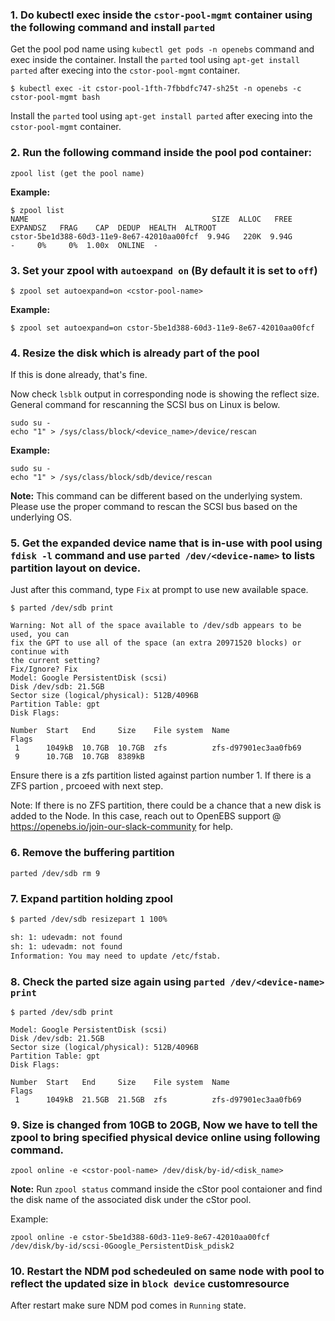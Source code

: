 ### 1. Do kubectl exec inside the `cstor-pool-mgmt` container using the following command and install `parted`

Get the pool pod name using `kubectl get pods -n openebs` command and exec inside 
the container. Install the `parted` tool using `apt-get install parted` after execing into the 
`cstor-pool-mgmt` container.

```
$ kubectl exec -it cstor-pool-1fth-7fbbdfc747-sh25t -n openebs -c cstor-pool-mgmt bash
```

Install the `parted` tool using `apt-get install parted` after execing into the 
`cstor-pool-mgmt` container.


### 2. Run the following command inside the pool pod container:

```
zpool list (get the pool name)
```
**Example:**

```
$ zpool list
NAME                                         SIZE  ALLOC   FREE  EXPANDSZ   FRAG    CAP  DEDUP  HEALTH  ALTROOT
cstor-5be1d388-60d3-11e9-8e67-42010aa00fcf  9.94G   220K  9.94G         -     0%     0%  1.00x  ONLINE  -
```

### 3. Set your zpool with `autoexpand on` (By default it is set to `off`)

```
$ zpool set autoexpand=on <cstor-pool-name>
```
**Example:**
```
$ zpool set autoexpand=on cstor-5be1d388-60d3-11e9-8e67-42010aa00fcf
```

### 4. Resize the disk which is already part of the pool 

If this is done already, that's fine.

Now check `lsblk` output in corresponding node is showing the reflect size. General command for rescanning the SCSI bus on Linux is below.

```
sudo su -
echo "1" > /sys/class/block/<device_name>/device/rescan
```

**Example:**

```
sudo su -
echo "1" > /sys/class/block/sdb/device/rescan
```

**Note:**  This command can be different based on the underlying system. Please use the proper command to rescan the SCSI bus based on the underlying OS.

### 5. Get the expanded device name that is in-use with pool using `fdisk -l` command and use `parted /dev/<device-name>` to lists partition layout on device. 
Just after this command, type `Fix` at prompt to use new available space.
```
$ parted /dev/sdb print

Warning: Not all of the space available to /dev/sdb appears to be used, you can
fix the GPT to use all of the space (an extra 20971520 blocks) or continue with
the current setting?
Fix/Ignore? Fix
Model: Google PersistentDisk (scsi)
Disk /dev/sdb: 21.5GB
Sector size (logical/physical): 512B/4096B
Partition Table: gpt
Disk Flags:

Number  Start   End     Size    File system  Name                  Flags
 1      1049kB  10.7GB  10.7GB  zfs          zfs-d97901ec3aa0fb69
 9      10.7GB  10.7GB  8389kB

```

Ensure there is a zfs partition listed against partion number 1. If there is a ZFS partion , prcoeed with next step.

Note: If there is no ZFS partition, there could be a chance that a new disk is added to the Node. In this case, reach out to OpenEBS support @ https://openebs.io/join-our-slack-community for help.

### 6. Remove the buffering partition

```
parted /dev/sdb rm 9
```

### 7. Expand partition holding zpool

```sh
$ parted /dev/sdb resizepart 1 100%

sh: 1: udevadm: not found
sh: 1: udevadm: not found
Information: You may need to update /etc/fstab.
```

### 8. Check the parted size again using `parted /dev/<device-name> print`

```
$ parted /dev/sdb print

Model: Google PersistentDisk (scsi)
Disk /dev/sdb: 21.5GB
Sector size (logical/physical): 512B/4096B
Partition Table: gpt
Disk Flags:

Number  Start   End     Size    File system  Name                  Flags
 1      1049kB  21.5GB  21.5GB  zfs          zfs-d97901ec3aa0fb69
```

### 9. Size is changed from 10GB to 20GB, Now we have to tell the zpool to bring specified physical device online using following command.


```
zpool online -e <cstor-pool-name> /dev/disk/by-id/<disk_name>

```

**Note:** Run `zpool status` command inside the cStor pool contaioner and find the disk name of the associated disk under the cStor pool.

Example:

```
zpool online -e cstor-5be1d388-60d3-11e9-8e67-42010aa00fcf /dev/disk/by-id/scsi-0Google_PersistentDisk_pdisk2

```

### 10. Restart the NDM pod schedeuled on same node with pool to reflect the updated size in `block device` customresource

After restart make sure NDM pod comes in `Running` state.
